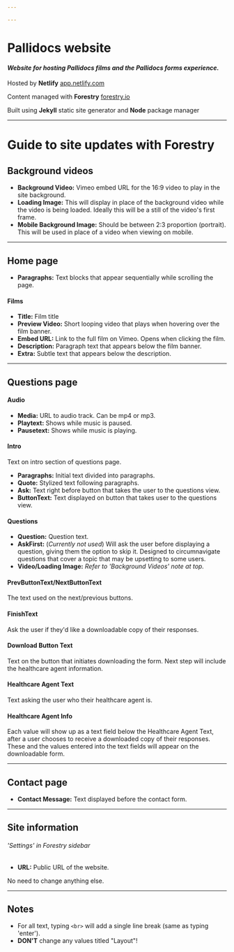 ```yaml
---

---
```

# Pallidocs website

#### _Website for hosting Pallidocs films and the Pallidocs forms experience._

Hosted by **Netlify** [app.netlify.com](app.netlify.com)

Content managed with **Forestry** [forestry.io](www.forestry.io)

Built using **Jekyll** static site generator and **Node** package manager

---

# Guide to site updates with Forestry

## Background videos
- **Background Video:** Vimeo embed URL for the 16:9 video to play in the site background.
- **Loading Image:** This will display in place of the background video while the video is being loaded. Ideally this will be a still of the video's first frame.
- **Mobile Background Image:** Should be between 2:3 proportion (portrait). This will be used in place of a video when viewing on mobile.

---

## Home page
- **Paragraphs:** Text blocks that appear sequentially while scrolling the page.

#### Films
- **Title:** Film title
- **Preview Video:** Short looping video that plays when hovering over the film banner.
- **Embed URL:** Link to the full film on Vimeo. Opens when clicking the film.
- **Description:** Paragraph text that appears below the film banner.
- **Extra:** Subtle text that appears below the description.

---

## Questions page

#### Audio
- **Media:** URL to audio track. Can be mp4 or mp3.
- **Playtext:** Shows while music is paused.
- **Pausetext:** Shows while music is playing.

#### Intro
Text on intro section of questions page.
- **Paragraphs:** Initial text divided into paragraphs.
- **Quote:** Stylized text following paragraphs.
- **Ask:** Text right before button that takes the user to the questions view.
- **ButtonText:** Text displayed on button that takes user to the questions view.

#### Questions
- **Question:** Question text.
- **AskFirst:** (_Currently not used_) Will ask the user before displaying a question, giving them the option to skip it. Designed to circumnavigate questions that cover a topic that may be upsetting to some users.
- **Video/Loading Image:** _Refer to 'Background Videos' note at top._

#### PrevButtonText/NextButtonText
The text used on the next/previous buttons.

#### FinishText
Ask the user if they'd like a downloadable copy of their responses.

#### Download Button Text
Text on the button that initiates downloading the form. Next step will include the healthcare agent information.

#### Healthcare Agent Text
Text asking the user who their healthcare agent is.

#### Healthcare Agent Info
Each value will show up as a text field below the Healthcare Agent Text, after a user chooses to receive a downloaded copy of their responses. These and the values entered into the text fields will appear on the downloadable form.

---

## Contact page

- **Contact Message:** Text displayed before the contact form.

---

## Site information
###### _'Settings' in Forestry sidebar_

- **URL:** Public URL of the website.

No need to change anything else.

---

## Notes
- For all text, typing `<br>` will add a single line break (same as typing 'enter').
- **DON'T** change any values titled "Layout"!